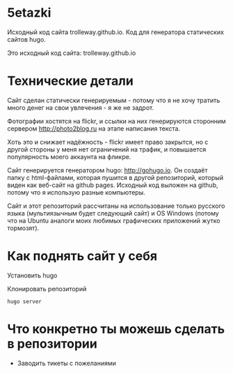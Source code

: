 # 5etazki
Исходный код сайта trolleway.github.io. Код для генератора статических сайтов hugo.

Это исходный код сайта: trolleway.github.io

# Технические детали

Сайт сделан статически генерируемым - потому что я не хочу тратить много денег на свои увлечения - я же не задрот.

Фотографии хостятся на flickr, и ссылки на них генерируются сторонним сервером http://photo2blog.ru на этапе написания текста.

Хоть это и снижает надёжность - flickr имеет право закрытся, но с другой стороны у меня нет ограничений на трафик, и повышается популярность моего аккаунта на фликре.

Сайт генерируется генератором hugo: http://gohugo.io. Он создаёт папку с html-файлами, которая пушится в другой репозиторий, который виден как веб-сайт на github pages.
Исходный код выложен на github, потому что я использую разные компьютеры.

Сайт и этот репозиторий рассчитаны на использование только русского языка (мультиязычным будет следующий сайт) и OS Windows (потому что на Ubuntu аналоги моих любимых графических приложений жутко тормозят). 

# Как поднять сайт у себя

Установить hugo

Клонировать репозиторий
```
hugo server
```

# Что конкретно ты можешь сделать в репозитории

* Заводить тикеты с пожеланиями
